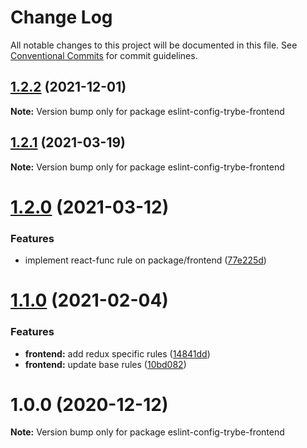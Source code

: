 # Change Log

All notable changes to this project will be documented in this file.
See [Conventional Commits](https://conventionalcommits.org) for commit guidelines.

## [1.2.2](https://github.com/betrybe/eslint-config-trybe/compare/eslint-config-trybe-frontend@1.2.1...eslint-config-trybe-frontend@1.2.2) (2021-12-01)

**Note:** Version bump only for package eslint-config-trybe-frontend





## [1.2.1](https://github.com/betrybe/eslint-config-trybe/compare/eslint-config-trybe-frontend@1.2.0...eslint-config-trybe-frontend@1.2.1) (2021-03-19)

**Note:** Version bump only for package eslint-config-trybe-frontend





# [1.2.0](https://github.com/betrybe/eslint-config-trybe/compare/eslint-config-trybe-frontend@1.1.0...eslint-config-trybe-frontend@1.2.0) (2021-03-12)


### Features

* implement react-func rule on package/frontend ([77e225d](https://github.com/betrybe/eslint-config-trybe/commit/77e225de210352e2da7f5a262c2d0b05f54a9205))





# [1.1.0](https://github.com/betrybe/eslint-config-trybe/compare/eslint-config-trybe-frontend@1.0.0...eslint-config-trybe-frontend@1.1.0) (2021-02-04)


### Features

* **frontend:** add redux specific rules ([14841dd](https://github.com/betrybe/eslint-config-trybe/commit/14841dd7e29befdf171e7f86d3c0545a9c723a92))
* **frontend:** update base rules ([10bd082](https://github.com/betrybe/eslint-config-trybe/commit/10bd082aeb9350a7cd4427b57a59cf0176323714))





# 1.0.0 (2020-12-12)

**Note:** Version bump only for package eslint-config-trybe-frontend

